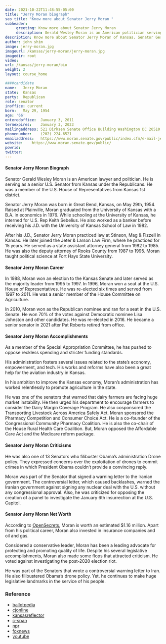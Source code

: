 ```yaml
---
date: 2021-10-22T11:48:55-05:00
title: "Jerry Moran biograph"
seo_title: "Know more about Senator Jerry Moran "
subheader:
     greeting: Know more about Senator Jerry Moran
     description: Gerald Wesley Moran is an American politician serving as the junior United States Senator from Kansas since 2011.
description: Know more about Senator Jerry Moran of Kansas. Senator Gerald Wesley Moran is an American lawyer and politician. He is serving as a senior U.S. Senator from Kansas under the Republicans. He was a member of the U.S. House of Representatives from Kansas 1st district.  how to  Contact Senator Jerry Moran
author: john shim
image: jerry-moran.jpg
imageurl: /kansas/jerry-moran/jerry-moran.jpg
imagedir: root
video:
url: /kansas/jerry-moran/bio
weight: 2
layout: course_home

####candidate
name:	Jerry Moran
state:	Kansas
party:	Republican
role: senator
inoffice: current
born:	May 29, 1954
age: '66'
enteredoffice:	January 3, 2011
termexpires:	January 3, 2023
mailingaddress:	521 Dirksen Senate Office Building Washington DC 20510
phonenumber:	(202) 224-6521
emailaddress:	https://www.moran.senate.gov/public/index.cfm/e-mail-jerry
website:	https://www.moran.senate.gov/public/
powrid: 
twitter:
---
```



#### Senator Jerry Moran Biograph
Senator Gerald Wesley Moran is an American lawyer and politician. He is serving as a senior U.S. Senator from Kansas under the Republicans. He was a member of the U.S. House of Representatives from Kansas 1st district. 

Senator Jerry Moran was born in Great Bend, Kansas, on May 29th, 1954. Raised at Plainville, Moran graduated from the University of Kansas with a B.A. in economics in 1976. 
While schooling at the University of Kansas, he interned for U.S. Rep Keith Sebelius. He also worked as a banker before receiving his J.D. with the University of Kansas School of Law in 1982. 

After his J.D., Senator Jerry Moran practiced law at Stinson, Mag & Fizzell in Kansas. He later joined the Jeter & Larson Law Firm, where he practiced for 15 years. He served as a state assistant attorney general from 1982 to 1985. He was also the deputy attorney of Rooks County from 1987 to 1995. Moran taught political science at Fort Hays State University.

#### Senator Jerry Moran Career
In 1988, Moran won an election to the Kansas Senate and later served as the majority leader from 1995 to 1997. In 1996, Moran won a seat at the U.S. House of Representatives. He was re-elected six times and served from 1997 to 2011. He was a senior member of the House Committee on Agriculture. 

In 2010, Moran won as the Republican nominee and ran for a seat in the U.S. Senate. He won 70% of the votes against Democratic nominee Lisa Johnston and other candidates. He was re-elected in 2016. He became a senior senator in 2021 after Pat Roberts retired from office.

#### Senator Jerry Moran Accomplishments
As a member of the Special Appropriation Committee, he has pushed to oppose reckless spending and stricter funding standards.

His administration fosters several issues related to the state’s economy, empowerment, and tech. His works and reforms have also been a great help for the aviation industry in Kansas.

In his ambition to improve the Kansas economy, Moran’s administration has worked relentlessly to promote agriculture in the state. 

He was one of the senators that warned that dairy farmers are facing huge market instability. He then urged his department to encourage farmers to consider the Dairy Margin Coverage Program. He also cosponsored the Transporting Livestock Across America Safely Act.
Moran sponsored the Pharmacy Competition and Consumer Choice Act. He is a co-founder of the Congressional Community Pharmacy Coalition. He is also the co-chair of the House Rural Health Care Coalition. But, Moran opposed the Affordable Care Act and the Medicare reform package.

#### Senator Jerry Moran Criticisms
He was also one of 13 Senators who filibuster Obama’s administration Drone policy. They expressed concerns over the exploitation of drones to commit crimes in which President Obama couldn’t provide a convincing reply.

Moran was part of the Senator that signed a warning letter to the Iranian government. The controversial letter, which caused backlashes, warned the Iranian government against signing any nuclear deal with the U.S. without any congressional approval.
Also, he was criticized for opposing the creation of a panel to investigate the January 6th insurrection at the U.S. Capitol.

#### Senator Jerry Moran Net Worth
According to [OpenSecrets](https://www.opensecrets.org/personal-finances/jerry-moran/net-worth?cid=N00005282&year=2018), Moran is worth an estimated $1.16 million. Apart from his political career, Moran also invested in insurance companies and oil and gas.

Considered a conservative leader, Moran has been a leading advocate for protecting and promoting quality of life. Despite his several legislative accomplishments, Moran also made some flops that attracted criticism. He voted against investigating the post-2020 election riot. 

He was part of the Senators that wrote a controversial warning letter to Iran. He also filibustered Obama’s drone policy. Yet. he continues to make huge legislative landmarks in the service of his people.

### Reference
* [ballotpedia](https://ballotpedia.org/Jerry_Moran)
* [cjonline](https://www.cjonline.com/story/news/politics/elections/2021/05/28/senators-roger-marshall-jerry-moran-oppose-probe-january-6-u-s-capitol-insurrection/7475590002/)
* [kansasreflector](https://kansasreflector.com/2020/11/24/u-s-sen-moran-trump-administation-needs-to-offer-transition-briefings-to-biden/)
* [c-span](https://www.c-span.org/video/?321765-1/newsmakers-sen-jerry-moran-r-ks)
* [npr](https://www.npr.org/2017/07/18/537877556/the-loyal-republican-senator-from-kansas-who-helped-kill-the-health-care-bill)
* [foxnews](https://www.foxnews.com/media/jerry-moran-infrastructure-bill-passage-doubtful)
* [youtube](https://www.youtube.com/watch?v=25w6vFqz9G0)